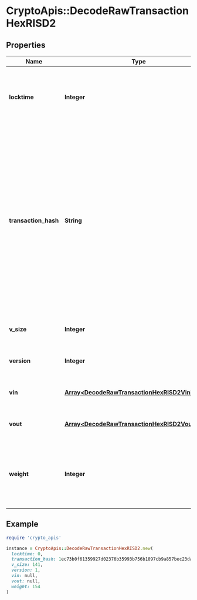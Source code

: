 # CryptoApis::DecodeRawTransactionHexRISD2

## Properties

| Name | Type | Description | Notes |
| ---- | ---- | ----------- | ----- |
| **locktime** | **Integer** | Represents the time at which a particular transaction can be added to the blockchain. |  |
| **transaction_hash** | **String** | Represents the same as transactionId for account-based protocols like Ethereum, while it could be different in UTXO-based protocols like Bitcoin. E.g., in UTXO-based protocols hash is different from transactionId for SegWit transactions. |  |
| **v_size** | **Integer** | Represents the virtual size of this transaction. |  |
| **version** | **Integer** | Represents transaction version number |  |
| **vin** | [**Array&lt;DecodeRawTransactionHexRISD2VinInner&gt;**](DecodeRawTransactionHexRISD2VinInner.md) | Represents the transaction inputs. |  |
| **vout** | [**Array&lt;DecodeRawTransactionHexRISD2VoutInner&gt;**](DecodeRawTransactionHexRISD2VoutInner.md) | Represents the transaction outputs. |  |
| **weight** | **Integer** | Represents the size of a block, measured in weight units and including the segwit discount. | [optional] |

## Example

```ruby
require 'crypto_apis'

instance = CryptoApis::DecodeRawTransactionHexRISD2.new(
  locktime: 0,
  transaction_hash: 1ec73b0f61359927d02376b35993b756b1097cb9a857bec23da4c98c4977d2b2,
  v_size: 141,
  version: 1,
  vin: null,
  vout: null,
  weight: 154
)
```

